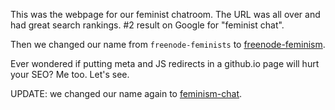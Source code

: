 This was the webpage for our feminist chatroom. The URL was all over and had great search rankings. #2 result on Google for "feminist chat".

Then we changed our name from `freenode-feminists` to [freenode-feminism](https://freenode-feminism.github.io/).

Ever wondered if putting meta and JS redirects in a github.io page will hurt your SEO? Me too. Let's see.

UPDATE: we changed our name again to [feminism-chat](https://feminism-chat.github.io/).
